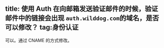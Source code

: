 title: 使用 Auth 在向邮箱发送验证邮件的时候，验证邮件中的链接会出现 `auth.wilddog.com`的域名，是否可以修改？
tag:身份认证
---

可以。通过 CNAME 的方式修改。

